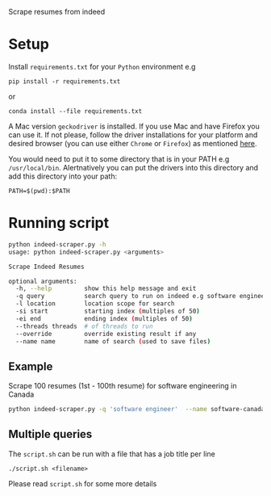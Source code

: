 Scrape resumes from indeed

# Setup
Install `requirements.txt` for your `Python` environment e.g
```
pip install -r requirements.txt
```

or

```
conda install --file requirements.txt
```

A Mac version `geckodriver` is installed. If you use Mac and have Firefox you can use it. If not please, follow the
driver installations for your platform and desired browser (you can use either `Chrome` or `Firefox`) as mentioned [here](https://selenium-python.readthedocs.io/installation.html).

You would need to put it to some directory that is in your PATH e.g `/usr/local/bin`.
Alertnatively you can put the drivers into this directory and add
this directory into your path:

```
PATH=$(pwd):$PATH
```

# Running script

```bash
python indeed-scraper.py -h
usage: python indeed-scraper.py <arguments>

Scrape Indeed Resumes

optional arguments:
  -h, --help         show this help message and exit
  -q query           search query to run on indeed e.g software engineer
  -l location        location scope for search
  -si start          starting index (multiples of 50)
  -ei end            ending index (multiples of 50)
  --threads threads  # of threads to run
  --override         override existing result if any
  --name name        name of search (used to save files)
```

## Example
Scrape 100 resumes (1st - 100th resume) for software engineering in Canada
```bash
python indeed-scraper.py -q 'software engineer'  --name software-canada -ei 100
```

## Multiple queries
The `script.sh` can be run with a file that has a job title per line
```
./script.sh <filename>
```

Please read `script.sh` for some more details


